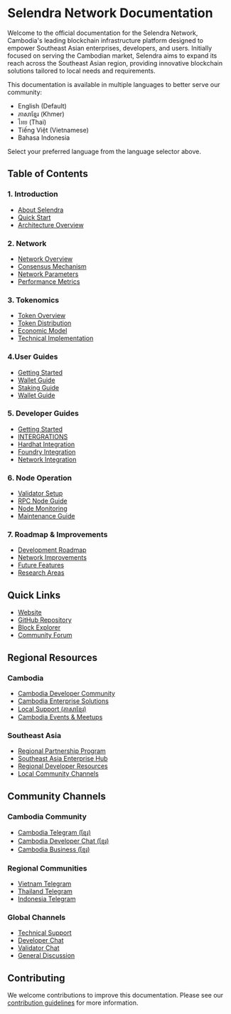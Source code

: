 # Selendra Network Documentation

Welcome to the official documentation for the Selendra Network, Cambodia's leading blockchain infrastructure platform designed to empower Southeast Asian enterprises, developers, and users. Initially focused on serving the Cambodian market, Selendra aims to expand its reach across the Southeast Asian region, providing innovative blockchain solutions tailored to local needs and requirements.

This documentation is available in multiple languages to better serve our community:
- English (Default)
- ភាសាខ្មែរ (Khmer)
- ไทย (Thai)
- Tiếng Việt (Vietnamese)
- Bahasa Indonesia

Select your preferred language from the language selector above.

## Table of Contents

### 1. Introduction
- [About Selendra](01-introduction/01-ABOUT.md)
- [Quick Start](01-introduction/02-QUICK_START.md)
- [Architecture Overview](01-introduction/03-ARCHITECTURE.md)


### 2. Network
- [Network Overview](02-network/01-OVERVIEW.md)
- [Consensus Mechanism](02-network/02-CONSENSUS.md)
- [Network Parameters](02-network/03-PARAMETERS.md)
- [Performance Metrics](02-network/04-PERFORMANCE.md)     


### 3. Tokenomics
- [Token Overview](03-tokenomics/01-OVERVIEW.md)
- [Token Distribution](03-tokenomics/02-DISTRIBUTION.md)
- [Economic Model](03-tokenomics/03-ECONOMIC_MODEL.md)
- [Technical Implementation](03-tokenomics/04-TECHNICAL.md)

### 4.User Guides
- [Getting Started](04-user-guides/INDEX.md)
- [Wallet Guide](04-user-guides/WALLET_GUIDE.md)
- [Staking Guide](04-user-guides/STAKING_GUIDE.md)
- [Wallet Guide](04-user-guides/WALLET_GUIDE.md)
<!-- - [Cross-chain Operations](04-user-guides/CROSS_CHAIN_GUIDE.md) -->
### 5. Developer Guides
- [Getting Started](05-developers-guide/01-GETTING_STARTED.md)
- [INTERGRATIONS](05-developers-guide/02-INTEGRATION.md)
- [Hardhat Integration](04-guides/developer/HARDHAT_GUIDE.md)
- [Foundry Integration](04-guides/developer/FOUNDRY_GUIDE.md)
- [Network Integration](04-guides/developer/NETWORK_INTEGRATION.md)

### 6. Node Operation
- [Validator Setup](guides/node/VALIDATOR_SETUP.md)
- [RPC Node Guide](guides/node/RPC_NODE_GUIDE.md)
- [Node Monitoring](guides/node/NODE_MONITORING.md)
- [Maintenance Guide](guides/node/MAINTENANCE_GUIDE.md)

### 7. Roadmap & Improvements
- [Development Roadmap](roadmap/ROADMAP.md)
- [Network Improvements](roadmap/IMPROVEMENTS.md)
- [Future Features](roadmap/FUTURE_FEATURES.md)
- [Research Areas](roadmap/RESEARCH.md)

## Quick Links

- [Website](https://selendra.org)
- [GitHub Repository](https://github.com/selendra/selendra)
- [Block Explorer](https://explorer.selendra.org)
- [Community Forum](https://forum.selendra.org)

## Regional Resources

### Cambodia
- [Cambodia Developer Community](https://t.me/selendra_dev_kh)
- [Cambodia Enterprise Solutions](https://enterprise.selendra.org/kh)
- [Local Support (ភាសាខ្មែរ)](https://support.selendra.org/kh)
- [Cambodia Events & Meetups](https://events.selendra.org/kh)

### Southeast Asia
- [Regional Partnership Program](https://partners.selendra.org)
- [Southeast Asia Enterprise Hub](https://enterprise.selendra.org/sea)
- [Regional Developer Resources](https://dev.selendra.org/sea)
- [Local Community Channels](#community-channels)

## Community Channels

### Cambodia Community
- [Cambodia Telegram (ខ្មែរ)](https://t.me/selendra_cambodia)
- [Cambodia Developer Chat (ខ្មែរ)](https://t.me/selendra_dev_kh)
- [Cambodia Business (ខ្មែរ)](https://t.me/selendra_business_kh)

### Regional Communities
- [Vietnam Telegram](https://t.me/selendra_vietnam)
- [Thailand Telegram](https://t.me/selendra_thailand)
- [Indonesia Telegram](https://t.me/selendra_indonesia)

### Global Channels
- [Technical Support](https://support.selendra.org)
- [Developer Chat](https://t.me/selendra_dev)
- [Validator Chat](https://t.me/selendra_validators)
- [General Discussion](https://t.me/selendra_official)

## Contributing

We welcome contributions to improve this documentation. Please see our [contribution guidelines](CONTRIBUTING.md) for more information.
